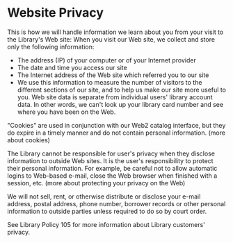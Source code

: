 # Website Privacy

This is how we will handle information we learn about you from your visit to the Library's Web site: When you visit our Web site, we collect and store only the following information:

- The address (IP) of your computer or of your Internet provider
- The date and time you access our site
- The Internet address of the Web site which referred you to our site
- We use this information to measure the number of visitors to the different sections of our site, and to help us make our site more useful to you.
  Web site data is separate from individual users' library account data. In other words, we can't look up your library card number and see where you have been on the Web.

"Cookies" are used in conjunction with our Web2 catalog interface, but they do expire in a timely manner and do not contain personal information. (more about cookies)

The Library cannot be responsible for user's privacy when they disclose information to outside Web sites. It is the user's responsibility to protect their personal information. For example, be careful not to allow automatic logins to Web-based e-mail, close the Web browser when finished with a session, etc. (more about protecting your privacy on the Web)

We will not sell, rent, or otherwise distribute or disclose your e-mail address, postal address, phone number, borrower records or other personal information to outside parties unless required to do so by court order.

See Library Policy 105 for more information about Library customers' privacy.

